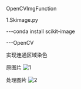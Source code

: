 
OpenCVImgFunction

1.Skimage.py

---conda install scikit-image

---OpenCV

  实现连通区域染色

  原图片
  ![1](https://user-images.githubusercontent.com/105043587/185605869-8f30404b-4346-4604-9963-388d6aa80b59.png)

  处理图片
  ![2](https://user-images.githubusercontent.com/105043587/185605910-fc9401ef-a2ed-4e23-b766-0828d86f1cf7.png)
